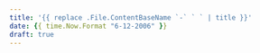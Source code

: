 ```yaml
---
title: '{{ replace .File.ContentBaseName `-` ` ` | title }}'
date: {{ time.Now.Format "6-12-2006" }}
draft: true
---
```

